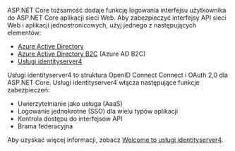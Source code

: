 ASP.NET Core tożsamość dodaje funkcję logowania interfejsu użytkownika do ASP.NET Core aplikacji sieci Web. Aby zabezpieczyć interfejsy API sieci Web i aplikacji jednostronicowych, użyj jednego z następujących elementów:

* [Azure Active Directory](/azure/api-management/api-management-howto-protect-backend-with-aad)
* [Azure Active Directory B2C](/azure/active-directory-b2c/active-directory-b2c-custom-rest-api-netfw) (Azure AD B2C)
* [Usługi identityserver4](https://identityserver.io)

Usługi identityserver4 to struktura OpenID Connect Connect i OAuth 2,0 dla ASP.NET Core. Usługi identityserver4 włącza następujące funkcje zabezpieczeń:

* Uwierzytelnianie jako usługa (AaaS)
* Logowanie jednokrotne (SSO) dla wielu typów aplikacji
* Kontrola dostępu do interfejsów API
* Brama federacyjna

Aby uzyskać więcej informacji, zobacz [Welcome to usługi identityserver4](https://docs.identityserver.io/en/latest/index.html).
